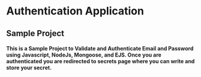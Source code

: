 # Authentication Application

## Sample Project

#### This is a Sample Project to Validate and Authenticate Email and Password using Javascript, NodeJs, Mongoose, and EJS. Once you are authenticated you are redirected to secrets page where you can write and store your secret.

